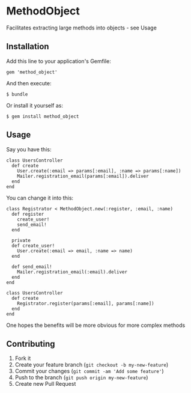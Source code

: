 # MethodObject

Facilitates extracting large methods into objects - see Usage

## Installation

Add this line to your application's Gemfile:

    gem 'method_object'

And then execute:

    $ bundle

Or install it yourself as:

    $ gem install method_object

## Usage

Say you have this:

    class UsersController
      def create
        User.create(:email => params[:email], :name => params[:name])
        Mailer.registration_email(params[:email]).deliver
      end
    end

You can change it into this:

    class Registrator < MethodObject.new(:register, :email, :name)
      def register
        create_user!
        send_email!
      end

      private
      def create_user!
        User.create(:email => email, :name => name)
      end

      def send_email!
        Mailer.registration_email(:email).deliver
      end
    end

    class UsersController
      def create
        Registrator.register(params[:email], params[:name])
      end
    end

One hopes the benefits will be more obvious for more complex methods

## Contributing

1. Fork it
2. Create your feature branch (`git checkout -b my-new-feature`)
3. Commit your changes (`git commit -am 'Add some feature'`)
4. Push to the branch (`git push origin my-new-feature`)
5. Create new Pull Request
